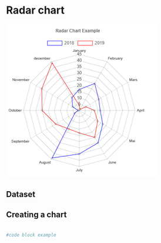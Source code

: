 
# Radar chart



![PolarArea](../Images/Chart.radar.Example.jpg)

## Dataset

## Creating a chart

```powershell

#code block example

```